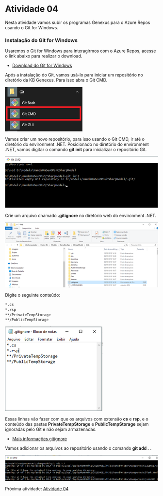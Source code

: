 # Atividade 04

Nesta atividade vamos subir os programas Genexus para o Azure Repos usando o Git for Windows.

### Instalação do Git for Windows

Usaremos o Git for Windows para interagirmos com o Azure Repos, acesse o link abaixo para realizar o download. 

- [Download do Git for Windows](https://git-scm.com/download/win)

Após a instalação do Git, vamos usá-lo para iniciar um repositório no diretório da KB Genexus. Para isso abra o Git CMD.

![git cmd](../imagens/git1.png)

Vamos criar um novo repositório, para isso usando o Git CMD, ir até o diretório do environment .NET. Posicionado no diretório do environment .NET, vamos digitar o comando **git init** para inicializar o repositório Git.

![git new](../imagens/git2.png)

Crie um arquivo chamado **.gitignore** no diretório web do environment .NET.

![git ignoore](../imagens/git4.png)

Digite o seguinte conteúdo: 

```bash
*.cs
*.rsp
**/PrivateTempStorage
**/PublicTempStorage
```

![git ignoore](../imagens/git5.png)

Essas linhas vão fazer com que os arquivos com extensão **cs** e **rsp**, e o conteúdo das pastas **PrivateTempStorage** e **PublicTempStorage** sejam ignoradas pelo Git e não sejam armazenadas.

- [Mais informações gitignore](https://git-scm.com/docs/gitignore)

Vamos adicionar os arquivos ao repositório usando o comando **git add *.*** .

![git add](../imagens/git6.png)






Próxima atividade: [Atividade 04](atividades/04-atividade.md)